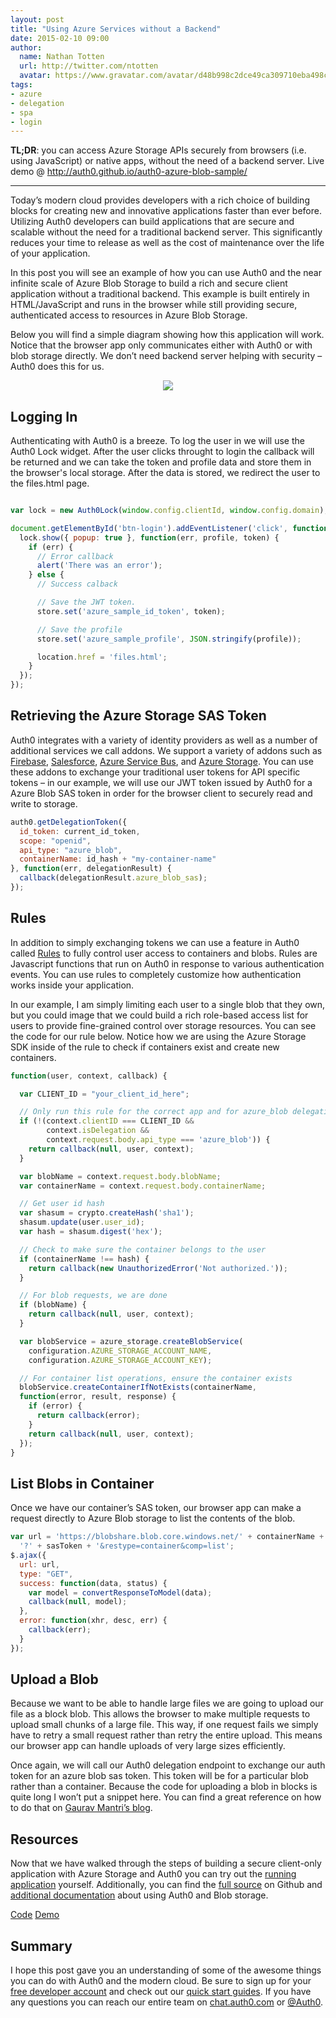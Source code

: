 ```yaml
---
layout: post
title: "Using Azure Services without a Backend"
date: 2015-02-10 09:00
author:
  name: Nathan Totten
  url: http://twitter.com/ntotten
  avatar: https://www.gravatar.com/avatar/d48b998c2dce49ca309710eba498c562.png?s=60
tags:
- azure
- delegation
- spa
- login
---
```


**TL;DR**: you can access Azure Storage APIs securely from browsers (i.e. using JavaScript) or native apps, without the need of a backend server. Live demo @ <http://auth0.github.io/auth0-azure-blob-sample/>

---

Today’s modern cloud provides developers with a rich choice of building blocks for creating new and innovative applications faster than ever before. Utilizing Auth0 developers can build applications that are secure and scalable without the need for a traditional backend server. This significantly reduces your time to release as well as the cost of maintenance over the life of your application.

In this post you will see an example of how you can use Auth0 and the near infinite scale of Azure Blob Storage to build a rich and secure client application without a traditional backend. This example is built entirely in HTML/JavaScript and runs in the browser while still providing secure, authenticated access to resources in Azure Blob Storage.

<!-- more -->

Below you will find a simple diagram showing how this application will work. Notice that the browser app only communicates either with Auth0 or with blob storage directly. We don’t need backend server helping with security – Auth0 does this for us.

<div style="text-align: center"><img src="https://cloudup.com/cpLqCchdjHP+"></div>

## Logging In

Authenticating with Auth0 is a breeze. To log the user in we will use the Auth0 Lock widget. After the user clicks throught to login the callback will be returned and we can take the token and profile data and store them in the browser's local storage. After the data is stored, we redirect the user to the files.html page.

```js

var lock = new Auth0Lock(window.config.clientId, window.config.domain);

document.getElementById('btn-login').addEventListener('click', function() {
  lock.show({ popup: true }, function(err, profile, token) {
    if (err) {
      // Error callback
      alert('There was an error');
    } else {
      // Success calback

      // Save the JWT token.
      store.set('azure_sample_id_token', token);

      // Save the profile
      store.set('azure_sample_profile', JSON.stringify(profile));

      location.href = 'files.html';
    }
  });
});
```

## Retrieving the Azure Storage SAS Token
Auth0 integrates with a variety of identity providers as well as a number of additional services we call addons. We support a variety of addons such as [Firebase](https://auth0.com/docs/server-apis/firebase), [Salesforce](https://auth0.com/docs/server-apis/salesforce), [Azure Service Bus](https://auth0.com/docs/server-apis/azure-sb), and [Azure Storage](https://auth0.com/docs/server-apis/azure-blob-storage). You can use these addons to exchange your traditional user tokens for API specific tokens – in our example, we will use our JWT token issued by Auth0 for a Azure Blob SAS token in order for the browser client to securely read and write to storage.

```js
auth0.getDelegationToken({
  id_token: current_id_token,
  scope: "openid",
  api_type: "azure_blob",
  containerName: id_hash + "my-container-name"
}, function(err, delegationResult) {
  callback(delegationResult.azure_blob_sas);
});
```

## Rules
In addition to simply exchanging tokens we can use a feature in Auth0 called [Rules](https://auth0.com/docs/rules) to fully control user access to containers and blobs. Rules are Javascript functions that run on Auth0 in response to various authentication events. You can use rules to completely customize how authentication works inside your application.

In our example, I am simply limiting each user to a single blob that they own, but you could image that we could build a rich role-based access list for users to provide fine-grained control over storage resources. You can see the code for our rule below. Notice how we are using the Azure Storage SDK inside of the rule to check if containers exist and create new containers.

```js
function(user, context, callback) {

  var CLIENT_ID = "your_client_id_here";

  // Only run this rule for the correct app and for azure_blob delegations
  if (!(context.clientID === CLIENT_ID &&
        context.isDelegation &&
        context.request.body.api_type === 'azure_blob')) {
    return callback(null, user, context);
  }

  var blobName = context.request.body.blobName;
  var containerName = context.request.body.containerName;

  // Get user id hash
  var shasum = crypto.createHash('sha1');
  shasum.update(user.user_id);
  var hash = shasum.digest('hex');

  // Check to make sure the container belongs to the user
  if (containerName !== hash) {
    return callback(new UnauthorizedError('Not authorized.'));
  }

  // For blob requests, we are done
  if (blobName) {
    return callback(null, user, context);
  }

  var blobService = azure_storage.createBlobService(
    configuration.AZURE_STORAGE_ACCOUNT_NAME,
    configuration.AZURE_STORAGE_ACCOUNT_KEY);

  // For container list operations, ensure the container exists
  blobService.createContainerIfNotExists(containerName,
  function(error, result, response) {
    if (error) {
      return callback(error);
    }
    return callback(null, user, context);
  });  
}
```

## List Blobs in Container
Once we have our container’s SAS token, our browser app can make a request directly to Azure Blob storage to list the contents of the blob.

```js
var url = 'https://blobshare.blob.core.windows.net/' + containerName +
  '?' + sasToken + '&restype=container&comp=list';
$.ajax({
  url: url,
  type: "GET",
  success: function(data, status) {
    var model = convertResponseToModel(data);
    callback(null, model);
  },
  error: function(xhr, desc, err) {
    callback(err);
  }
});
```


## Upload a Blob
Because we want to be able to handle large files we are going to upload our file as a block blob. This allows the browser to make multiple requests to upload small chunks of a large file. This way, if one request fails we simply have to retry a small request rather than retry the entire upload. This means our browser app can handle uploads of very large sizes efficiently.

Once again, we will call our Auth0 delegation endpoint to exchange our auth token for an azure blob sas token. This token will be for a particular blob rather than a container. Because the code for uploading a blob in blocks is quite long I won’t put a snippet here. You can find a great reference on how to do that on [Gaurav Mantri’s blog](http://gauravmantri.com/2013/02/16/uploading-large-files-in-windows-azure-blob-storage-using-shared-access-signature-html-and-javascript/).

## Resources
Now that we have walked through the steps of building a secure client-only application with Azure Storage and Auth0 you can try out the [running application](http://auth0.github.io/auth0-azure-blob-sample/) yourself. Additionally, you can find the [full source](https://github.com/auth0/auth0-azure-blob-sample) on Github and [additional documentation](https://auth0.com/docs/server-apis/azure-blob-storage) about using Auth0 and Blob storage.

<div class="try-banner try-code" style="margin: 0">
    <a href="https://github.com/auth0/auth0-azure-blob-sample" target="_new" class="btn btn-default btn-lg"><i class=" icon-1392070209-icon-social-github icon"></i>Code</a>
    <a href="http://auth0.github.io/auth0-azure-blob-sample/" target="_new" class="btn btn-default btn-lg"><i class=" icon-budicon-698 icon"></i>Demo</a>
</div>

## Summary
I hope this post gave you an understanding of some of the awesome things you can do with Auth0 and the modern cloud. Be sure to sign up for your [free developer account](https://auth0.com/pricing) and check out our [quick start guides](https://auth0.com/docs). If you have any questions you can reach our entire team on [chat.auth0.com](http://chat.auth0.com/) or [@Auth0](http://twitter.com/auth0).
